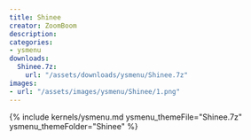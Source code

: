 ```yaml
---
title: Shinee
creator: ZoomBoom
description: 
categories:
- ysmenu
downloads:
  Shinee.7z:
    url: "/assets/downloads/ysmenu/Shinee.7z"
images:
- url: "/assets/images/ysmenu/Shinee/1.png"
---
```


{% include kernels/ysmenu.md ysmenu_themeFile="Shinee.7z" ysmenu_themeFolder="Shinee" %}
